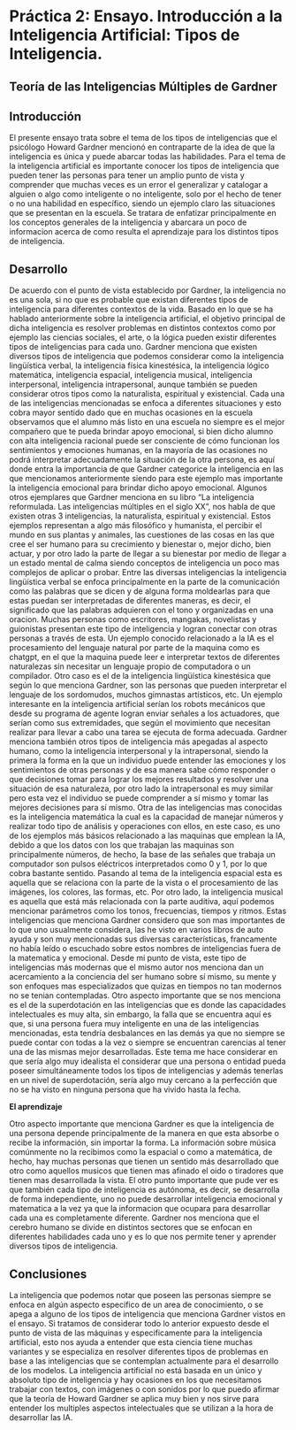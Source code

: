 # Práctica 2: Ensayo. Introducción a la Inteligencia Artificial: Tipos de Inteligencia.
## Teoría de las Inteligencias Múltiples de Gardner

## Introducción
El presente ensayo trata sobre el tema de los tipos de inteligencias que el psicólogo Howard Gardner mencionó en contraparte de la idea de que la inteligencia es única y puede abarcar todas las habilidades. Para el tema de la inteligencia artificial es importante conocer los tipos de inteligencia que pueden tener las personas para tener un amplio punto de vista y comprender que muchas veces es un error el generalizar y catalogar a alguien o algo como inteligente o no inteligente, solo por el hecho de tener o no una habilidad en específico, siendo un ejemplo claro las situaciones que se presentan en la escuela.
Se tratara de enfatizar principalmente en los conceptos generales de la inteligencia y abarcara un poco de informacion acerca de como resulta el aprendizaje para los distintos tipos de inteligencia.

## Desarrollo
De acuerdo con el punto de vista establecido por Gardner, la inteligencia no es una sola, si no que es probable que existan diferentes tipos de inteligencia para diferentes contextos de la vida. Basado en lo que se ha hablado anteriormente sobre la inteligencia artificial, el objetivo principal de dicha inteligencia es resolver problemas en distintos contextos como por ejemplo las ciencias sociales, el arte, o la lógica pueden existir diferentes tipos de inteligencias para cada uno. 
Gardner menciona que existen diversos tipos de inteligencia que podemos considerar como la inteligencia lingüística verbal, la inteligencia física kinestésica, la inteligencia lógico matemática, inteligencia espacial, inteligencia musical, inteligencia interpersonal, inteligencia intrapersonal, aunque también se pueden considerar otros tipos como la naturalista, espiritual y existencial. Cada una de las inteligencias mencionadas se enfoca a diferentes situaciones y esto cobra mayor sentido dado que en muchas ocasiones en la escuela observamos que el alumno más listo en una escuela no siempre es el mejor compañero que te pueda brindar apoyo emocional, si bien dicho alumno con alta inteligencia racional puede ser consciente de cómo funcionan los sentimientos y emociones humanas, en la mayoría de las ocasiones no podrá interpretar adecuadamente la situación de la otra persona, es aquí donde entra la importancia de que Gardner categorice la inteligencia en las que mencionamos anteriormente siendo para este ejemplo mas importante la inteligencia emocional para brindar dicho apoyo emocional. 
Algunos otros ejemplares que Gardner menciona en su libro “La inteligencia reformulada. Las inteligencias múltiples en el siglo XX”, nos habla de que existen otras 3 inteligencias, la naturalista, espiritual y existencial. Estos ejemplos representan a algo más filosófico y humanista, el percibir el mundo en sus plantas y animales, las cuestiones de las cosas en las que cree el ser humano para su crecimiento y bienestar o, mejor dicho, bien actuar, y por otro lado la parte de llegar a su bienestar por medio de llegar a un estado mental de calma siendo conceptos de inteligencia un poco mas complejos de aplicar o probar.
Entre las diversas inteligencias la inteligencia lingüística verbal se enfoca principalmente en la parte de la comunicación como las palabras que se dicen y de alguna forma moldearlas para que estas puedan ser interpretadas de diferentes maneras, es decir, el significado que las palabras adquieren con el tono y organizadas en una oracion. Muchas personas como escritores, mangakas, novelistas y guionistas presentan este tipo de inteligencia y logran conectar con otras personas a través de esta. Un ejemplo conocido relacionado a la IA es el procesamiento del lenguaje natural por parte de la maquina como es chatgpt, en el que la maquina puede leer e interpretar textos de diferentes naturalezas sin necesitar un lenguaje propio de computadora o un compilador. 
Otro caso es el de la inteligencia lingüística kinestésica que según lo que menciona Gardner, son las personas que pueden interpretar el lenguaje de los sordomudos, muchos gimnastas artísticos, etc. Un ejemplo interesante en la inteligencia artificial serían los robots mecánicos que desde su programa de agente logran enviar señales a los actuadores, que serían como sus extremidades, que según el movimiento que necesitan realizar para llevar a cabo una tarea se ejecuta de forma adecuada. 
Gardner menciona también otros tipos de inteligencia más apegadas al aspecto humano, como la inteligencia interpersonal y la intrapersonal, siendo la primera la forma en la que un individuo puede entender las emociones y los sentimientos de otras personas y de esa manera sabe cómo responder o que decisiones tomar para lograr los mejores resultados y resolver una situación de esa naturaleza, por otro lado la intrapersonal es muy similar pero esta vez el individuo se puede comprender a sí mismo y tomar las mejores decisiones para sí mismo. 
Otra de las inteligencias mas conocidas es la inteligencia matemática la cual es la capacidad de manejar números y realizar todo tipo de análisis y operaciones con ellos, en este caso, es uno de los ejemplos más básicos relacionado a las maquinas que emplean la IA, debido a que los datos con los que trabajan las maquinas son principalmente números, de hecho, la base de las señales que trabaja un computador son pulsos eléctricos interpretados como 0 y 1, por lo que cobra bastante sentido. 
Pasando al tema de la inteligencia espacial esta es aquella que se relaciona con la parte de la vista o el procesamiento de las imágenes, los colores, las formas, etc. Por otro lado, la inteligencia musical es aquella que está más relacionada con la parte auditiva, aquí podemos mencionar parámetros como los tonos, frecuencias, tiempos y ritmos. 
Estas inteligencias que menciona Gardner considero que son mas importantes de lo que uno usualmente considera, las he visto en varios libros de auto ayuda y son muy mencionadas sus diversas características, francamente no había leído o escuchado sobre estos nombres de inteligencias fuera de la matematica y emocional. Desde mi punto de vista, este tipo de inteligencias más modernas que el mismo autor nos menciona dan un acercamiento a la conciencia del ser humano sobre sí mismo, su mente y son enfoques mas especializados que quizas en tiempos no tan modernos no se tenian contempladas. 
Otro aspecto importante que se nos menciona es el de la superdotación en las inteligencias que es donde las capacidades intelectuales es muy alta, sin embargo, la falla que se encuentra aquí es que, si una persona fuera muy inteligente en una de las inteligencias mencionadas, esta tendría desbalances en las demás ya que no siempre se puede contar con todas a la vez o siempre se encuentran carencias al tener una de las mismas mejor desarrolladas. Este tema me hace considerar en que sería algo muy idealista el considerar que una persona o entidad pueda poseer simultáneamente todos los tipos de inteligencias y además tenerlas en un nivel de superdotación, sería algo muy cercano a la perfección que no se ha visto en ninguna persona que ha vivido hasta la fecha.

**El aprendizaje**

Otro aspecto importante que menciona Gardner es que la inteligencia de una persona depende principalmente de la manera en que esta absorbe o recibe la información, sin importar la forma. La información sobre música comúnmente no la recibimos como la espacial o como a matemática, de hecho, hay muchas personas que tienen un sentido más desarrollado que otro como aquellos musicos que tienen mas afinado el oido o tiradores que tienen mas desarrollada la vista. El otro punto importante que pude ver es que también cada tipo de inteligencia es autónoma, es decir, se desarrolla de forma independiente, uno no puede desarrollar inteligencia emocional y matematica a la vez ya que la informacion que ocupara para desarrollar cada una es completamente diferente. Gardner nos menciona que el cerebro humano se divide en distintos sectores que se enfocan en diferentes habilidades cada uno y es lo que nos permite tener y aprender diversos tipos de inteligencia.

## Conclusiones
La inteligencia que podemos notar que poseen las personas siempre se enfoca en algún aspecto especifico de un area de conocimiento, o se apega a alguno de los tipos de inteligencia que menciona Gardner vistos en el ensayo. Si tratamos de considerar todo lo anterior expuesto desde el punto de vista de las máquinas y especificamente para la inteligencia artificial, esto nos ayuda a entender que esta ciencia tiene muchas variantes y se especializa en resolver diferentes tipos de problemas en base a las inteligencias que se contemplan actualmente para el desarrollo de los modelos. La inteligencia artificial no está basada en un único y absoluto tipo de inteligencia y hay ocasiones en los que necesitamos trabajar con textos, con imágenes o con sonidos  por lo que puedo afirmar que la teoría de Howard Gardner se aplica muy bien y nos sirve para entender los multiples aspectos intelectuales que se utilizan a la hora de desarrollar las IA.
